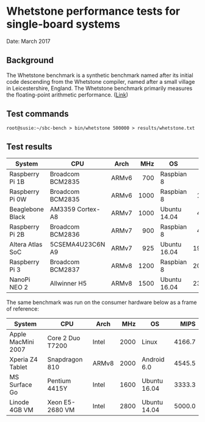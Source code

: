 # Whetstone performance tests for single-board systems

Date: March 2017

## Background

The Whetstone benchmark is a synthetic benchmark named after its initial code descending from the Whetstone compiler, named after a small village in Leicestershire, England. The Whetstone benchmark primarily measures the floating-point arithmetic performance. (<a href="http://www.netlib.org/benchmark/">Link</a>)

## Test commands

```
root@susie:~/sbc-bench > bin/whetstone 500000 > results/whetstone.txt
```

## Test results

| System             | CPU              | Arch  | MHz  | OS            |   MIPS |
| -------------------|------------------|-------|-----:|---------------|-------:|
| Raspberry Pi 1B    | Broadcom BCM2835 | ARMv6 |  700 | Raspbian 8    |   82.6 |
| Raspberry Pi 0W    | Broadcom BCM2835 | ARMv6 | 1000 | Raspbian 8    |  118.2 |
| Beaglebone Black   | AM3359 Cortex-A8 | ARMv7 | 1000 | Ubuntu 14.04  |  485.4 |
| Raspberry Pi 2B    | Broadcom BCM2836 | ARMv7 |  900 | Raspbian 8    |  487.5 |
| Altera Atlas SoC   | 5CSEMA4U23C6N A9 | ARMv7 |  925 | Ubuntu 16.04  | 1923.1 |
| Raspberry Pi 3     | Broadcom BCM2837 | ARMv8 | 1200 | Raspbian 8    | 2000.0 |
| NanoPi NEO 2       | Allwinner H5     | ARMv8 | 1500 | Ubuntu 16.04  | 2381.0 |

The same benchmark was run on the consumer hardware below as a frame of reference:

| System             | CPU              | Arch  | MHz  | OS            |   MIPS |
| -------------------|------------------|-------|-----:|---------------|-------:|
| Apple MacMini 2007 | Core 2 Duo T7200 | Intel | 2000 | Linux         | 4166.7 |
| Xperia Z4 Tablet   | Snapdragon 810   | ARMv8 | 2000 | Android 6.0   | 4545.5 |
| MS Surface Go      | Pentium 4415Y    | Intel | 1600 | Ubuntu 16.04  | 3333.3 |
| Linode 4GB VM      | Xeon E5-2680 VM  | Intel | 2800 | Ubuntu 14.04  | 5000.0 |

